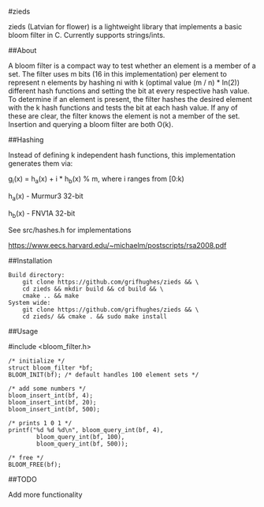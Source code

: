 #zieds

zieds (Latvian for flower) is a lightweight library that implements a basic bloom 
filter in C. Currently supports strings/ints.

##About

A bloom filter is a compact way to test whether an element is a member of a set. The 
filter uses m bits (16 in this implementation) per element to represent n elements by 
hashing ni with k (optimal value (m / n) * ln(2)) different hash functions and 
setting the bit at every respective hash value. To determine if an element is 
present, the filter hashes the desired element with the k hash functions and tests 
the bit at each hash value. If any of these are clear, the filter knows the element 
is not a member of the set. Insertion and querying a bloom filter are both O(k).

##Hashing

Instead of defining k independent hash functions, this implementation generates them 
via:

g<sub>i</sub>(x) = h<sub>a</sub>(x) + i * h<sub>b</sub>(x) % m, where i ranges from 
[0:k)

h<sub>a</sub>(x) - Murmur3 32-bit

h<sub>b</sub>(x) - FNV1A 32-bit

See src/hashes.h for implementations

https://www.eecs.harvard.edu/~michaelm/postscripts/rsa2008.pdf

##Installation
```
Build directory:
    git clone https://github.com/grifhughes/zieds && \
    cd zieds && mkdir build && cd build && \
    cmake .. && make 
System wide:
    git clone https://github.com/grifhughes/zieds && \
    cd zieds/ && cmake . && sudo make install
```

##Usage

#include <bloom_filter.h>
```
/* initialize */
struct bloom_filter *bf;
BLOOM_INIT(bf); /* default handles 100 element sets */

/* add some numbers */
bloom_insert_int(bf, 4);
bloom_insert_int(bf, 20);
bloom_insert_int(bf, 500);

/* prints 1 0 1 */
printf("%d %d %d\n", bloom_query_int(bf, 4), 
        bloom_query_int(bf, 100),
        bloom_query_int(bf, 500)); 

/* free */
BLOOM_FREE(bf);
```

##TODO

Add more functionality
